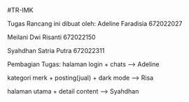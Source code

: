 #TR-IMK

Tugas Rancang ini dibuat oleh:
Adeline Faradisia 672022027

Meilani Dwi Risanti 672022150

Syahdhan Satria Putra 672022311

Pembagian Tugas:
halaman login + chats --> Adeline

kategori merk + posting(jual) + dark mode --> Risa

halaman utama + detail content --> Syahdhan
